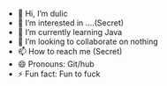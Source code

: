 - 👋 Hi, I’m dulic
- 👀 I’m interested in ....(Secret)
- 🌱 I’m currently learning Java
- 💞️ I’m looking to collaborate on nothing
- 📫 How to reach me (Secret)
- 😄 Pronouns: Git/hub
- ⚡ Fun fact: Fun to fuck

<!---
Shawn-Bactol/Shawn-Bactol is a ✨ special ✨ repository because its `README.md` (this file) appears on your GitHub profile.
You can click the Preview link to take a look at your changes.
--->
